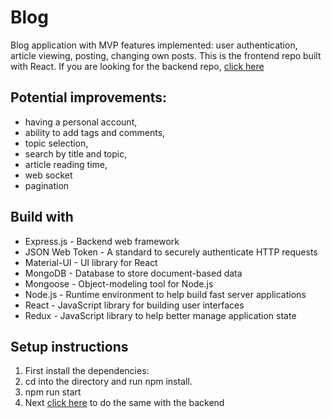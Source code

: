# Blog
Blog application with MVP features implemented: user authentication, article viewing, posting, changing own posts.
This is the frontend repo built with React. If you are looking for the backend repo, [click here](https://github.com/Bobahan/MERN-Blog-Back)

## Potential improvements:
- having a personal account,
- ability to add tags and comments,
- topic selection,
- search by title and topic,
- article reading time,
- web socket
- pagination


## Build with
- Express.js - Backend web framework
- JSON Web Token - A standard to securely authenticate HTTP requests
- Material-UI - UI library for React
- MongoDB - Database to store document-based data
- Mongoose - Object-modeling tool for Node.js
- Node.js - Runtime environment to help build fast server applications
- React - JavaScript library for building user interfaces
- Redux - JavaScript library to help better manage application state

## Setup instructions
1. First install the dependencies:
2. cd into the directory and run npm install.
3. npm run start
4. Next [click here](https://github.com/Bobahan/MERN-Blog-Back) to do the same with the backend

